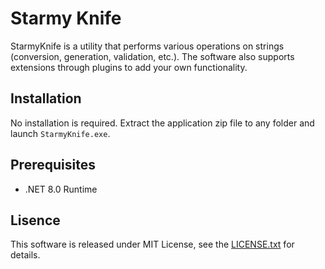 # Starmy Knife

StarmyKnife is a utility that performs various operations on strings (conversion, generation, validation, etc.).
The software also supports extensions through plugins to add your own functionality.

## Installation

No installation is required.
Extract the application zip file to any folder and launch `StarmyKnife.exe`.

## Prerequisites

* .NET 8.0 Runtime

## Lisence

This software is released under MIT License, see the [LICENSE.txt](LICENSE.txt) for details.